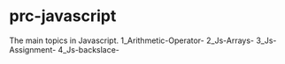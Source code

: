 # prc-javascript
The main topics in Javascript.
 1_Arithmetic-Operator-
 2_Js-Arrays-
 3_Js-Assignment-
 4_Js-backslace-

